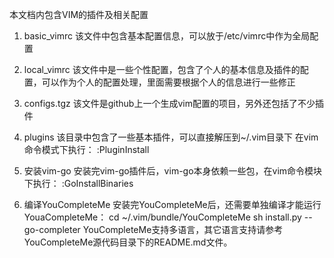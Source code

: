 本文档内包含VIM的插件及相关配置

1. basic_vimrc
  该文件中包含基本配置信息，可以放于/etc/vimrc中作为全局配置

2. local_vimrc
  该文件中是一些个性配置，包含了个人的基本信息及插件的配置，可以作为个人的配置处理，里面需要根据个人的信息进行一些修正

3. configs.tgz
  该文件是github上一个生成vim配置的项目，另外还包括了不少插件

4. plugins
  该目录中包含了一些基本插件，可以直接解压到~/.vim目录下
  在vim命令模式下执行：
    :PluginInstall

5. 安装vim-go
  安装完vim-go插件后，vim-go本身依赖一些包，在vim命令模块下执行：
    :GoInstallBinaries

6. 编译YouCompleteMe
  安装完YouCompleteMe后，还需要单独编译才能运行YouaCompleteMe：
    cd ~/.vim/bundle/YouCompleteMe
    sh install.py --go-completer
    YouCompleteMe支持多语言，其它语言支持请参考YouCompleteMe源代码目录下的README.md文件。

